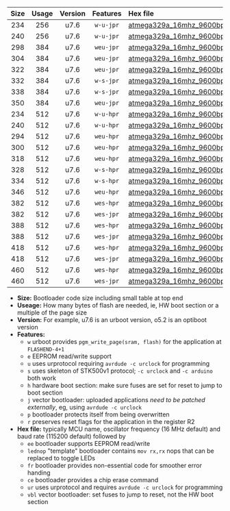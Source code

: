|Size|Usage|Version|Features|Hex file|
|:-:|:-:|:-:|:-:|:--|
|234|256|u7.6|`w-u-jpr`|[atmega329a_16mhz_9600bps_ur_vbl.hex](https://raw.githubusercontent.com/stefanrueger/urboot/main/bootloaders/atmega329a/fcpu_16mhz/9600_bps/atmega329a_16mhz_9600bps_ur_vbl.hex)|
|240|256|u7.6|`w-u-jpr`|[atmega329a_16mhz_9600bps_lednop_ur_vbl.hex](https://raw.githubusercontent.com/stefanrueger/urboot/main/bootloaders/atmega329a/fcpu_16mhz/9600_bps/atmega329a_16mhz_9600bps_lednop_ur_vbl.hex)|
|298|384|u7.6|`weu-jpr`|[atmega329a_16mhz_9600bps_ee_ur_vbl.hex](https://raw.githubusercontent.com/stefanrueger/urboot/main/bootloaders/atmega329a/fcpu_16mhz/9600_bps/atmega329a_16mhz_9600bps_ee_ur_vbl.hex)|
|304|384|u7.6|`weu-jpr`|[atmega329a_16mhz_9600bps_ee_lednop_ur_vbl.hex](https://raw.githubusercontent.com/stefanrueger/urboot/main/bootloaders/atmega329a/fcpu_16mhz/9600_bps/atmega329a_16mhz_9600bps_ee_lednop_ur_vbl.hex)|
|322|384|u7.6|`weu-jpr`|[atmega329a_16mhz_9600bps_ee_lednop_fr_ur_vbl.hex](https://raw.githubusercontent.com/stefanrueger/urboot/main/bootloaders/atmega329a/fcpu_16mhz/9600_bps/atmega329a_16mhz_9600bps_ee_lednop_fr_ur_vbl.hex)|
|332|384|u7.6|`w-s-jpr`|[atmega329a_16mhz_9600bps_vbl.hex](https://raw.githubusercontent.com/stefanrueger/urboot/main/bootloaders/atmega329a/fcpu_16mhz/9600_bps/atmega329a_16mhz_9600bps_vbl.hex)|
|338|384|u7.6|`w-s-jpr`|[atmega329a_16mhz_9600bps_lednop_vbl.hex](https://raw.githubusercontent.com/stefanrueger/urboot/main/bootloaders/atmega329a/fcpu_16mhz/9600_bps/atmega329a_16mhz_9600bps_lednop_vbl.hex)|
|350|384|u7.6|`weu-jpr`|[atmega329a_16mhz_9600bps_ee_lednop_fr_ce_ur_vbl.hex](https://raw.githubusercontent.com/stefanrueger/urboot/main/bootloaders/atmega329a/fcpu_16mhz/9600_bps/atmega329a_16mhz_9600bps_ee_lednop_fr_ce_ur_vbl.hex)|
|234|512|u7.6|`w-u-hpr`|[atmega329a_16mhz_9600bps_ur.hex](https://raw.githubusercontent.com/stefanrueger/urboot/main/bootloaders/atmega329a/fcpu_16mhz/9600_bps/atmega329a_16mhz_9600bps_ur.hex)|
|240|512|u7.6|`w-u-hpr`|[atmega329a_16mhz_9600bps_lednop_ur.hex](https://raw.githubusercontent.com/stefanrueger/urboot/main/bootloaders/atmega329a/fcpu_16mhz/9600_bps/atmega329a_16mhz_9600bps_lednop_ur.hex)|
|294|512|u7.6|`weu-hpr`|[atmega329a_16mhz_9600bps_ee_ur.hex](https://raw.githubusercontent.com/stefanrueger/urboot/main/bootloaders/atmega329a/fcpu_16mhz/9600_bps/atmega329a_16mhz_9600bps_ee_ur.hex)|
|300|512|u7.6|`weu-hpr`|[atmega329a_16mhz_9600bps_ee_lednop_ur.hex](https://raw.githubusercontent.com/stefanrueger/urboot/main/bootloaders/atmega329a/fcpu_16mhz/9600_bps/atmega329a_16mhz_9600bps_ee_lednop_ur.hex)|
|318|512|u7.6|`weu-hpr`|[atmega329a_16mhz_9600bps_ee_lednop_fr_ur.hex](https://raw.githubusercontent.com/stefanrueger/urboot/main/bootloaders/atmega329a/fcpu_16mhz/9600_bps/atmega329a_16mhz_9600bps_ee_lednop_fr_ur.hex)|
|328|512|u7.6|`w-s-hpr`|[atmega329a_16mhz_9600bps.hex](https://raw.githubusercontent.com/stefanrueger/urboot/main/bootloaders/atmega329a/fcpu_16mhz/9600_bps/atmega329a_16mhz_9600bps.hex)|
|334|512|u7.6|`w-s-hpr`|[atmega329a_16mhz_9600bps_lednop.hex](https://raw.githubusercontent.com/stefanrueger/urboot/main/bootloaders/atmega329a/fcpu_16mhz/9600_bps/atmega329a_16mhz_9600bps_lednop.hex)|
|346|512|u7.6|`weu-hpr`|[atmega329a_16mhz_9600bps_ee_lednop_fr_ce_ur.hex](https://raw.githubusercontent.com/stefanrueger/urboot/main/bootloaders/atmega329a/fcpu_16mhz/9600_bps/atmega329a_16mhz_9600bps_ee_lednop_fr_ce_ur.hex)|
|382|512|u7.6|`wes-hpr`|[atmega329a_16mhz_9600bps_ee.hex](https://raw.githubusercontent.com/stefanrueger/urboot/main/bootloaders/atmega329a/fcpu_16mhz/9600_bps/atmega329a_16mhz_9600bps_ee.hex)|
|382|512|u7.6|`wes-jpr`|[atmega329a_16mhz_9600bps_ee_vbl.hex](https://raw.githubusercontent.com/stefanrueger/urboot/main/bootloaders/atmega329a/fcpu_16mhz/9600_bps/atmega329a_16mhz_9600bps_ee_vbl.hex)|
|388|512|u7.6|`wes-hpr`|[atmega329a_16mhz_9600bps_ee_lednop.hex](https://raw.githubusercontent.com/stefanrueger/urboot/main/bootloaders/atmega329a/fcpu_16mhz/9600_bps/atmega329a_16mhz_9600bps_ee_lednop.hex)|
|388|512|u7.6|`wes-jpr`|[atmega329a_16mhz_9600bps_ee_lednop_vbl.hex](https://raw.githubusercontent.com/stefanrueger/urboot/main/bootloaders/atmega329a/fcpu_16mhz/9600_bps/atmega329a_16mhz_9600bps_ee_lednop_vbl.hex)|
|418|512|u7.6|`wes-hpr`|[atmega329a_16mhz_9600bps_ee_lednop_fr.hex](https://raw.githubusercontent.com/stefanrueger/urboot/main/bootloaders/atmega329a/fcpu_16mhz/9600_bps/atmega329a_16mhz_9600bps_ee_lednop_fr.hex)|
|418|512|u7.6|`wes-jpr`|[atmega329a_16mhz_9600bps_ee_lednop_fr_vbl.hex](https://raw.githubusercontent.com/stefanrueger/urboot/main/bootloaders/atmega329a/fcpu_16mhz/9600_bps/atmega329a_16mhz_9600bps_ee_lednop_fr_vbl.hex)|
|460|512|u7.6|`wes-hpr`|[atmega329a_16mhz_9600bps_ee_lednop_fr_ce.hex](https://raw.githubusercontent.com/stefanrueger/urboot/main/bootloaders/atmega329a/fcpu_16mhz/9600_bps/atmega329a_16mhz_9600bps_ee_lednop_fr_ce.hex)|
|460|512|u7.6|`wes-jpr`|[atmega329a_16mhz_9600bps_ee_lednop_fr_ce_vbl.hex](https://raw.githubusercontent.com/stefanrueger/urboot/main/bootloaders/atmega329a/fcpu_16mhz/9600_bps/atmega329a_16mhz_9600bps_ee_lednop_fr_ce_vbl.hex)|

- **Size:** Bootloader code size including small table at top end
- **Useage:** How many bytes of flash are needed, ie, HW boot section or a multiple of the page size
- **Version:** For example, u7.6 is an urboot version, o5.2 is an optiboot version
- **Features:**
  + `w` urboot provides `pgm_write_page(sram, flash)` for the application at `FLASHEND-4+1`
  + `e` EEPROM read/write support
  + `u` uses urprotocol requiring `avrdude -c urclock` for programming
  + `s` uses skeleton of STK500v1 protocol; `-c urclock` and `-c arduino` both work
  + `h` hardware boot section: make sure fuses are set for reset to jump to boot section
  + `j` vector bootloader: uploaded applications *need to be patched externally*, eg, using `avrdude -c urclock`
  + `p` bootloader protects itself from being overwritten
  + `r` preserves reset flags for the application in the register R2
- **Hex file:** typically MCU name, oscillator frequency (16 MHz default) and baud rate (115200 default) followed by
  + `ee` bootloader supports EEPROM read/write
  + `lednop` "template" bootloader contains `mov rx,rx` nops that can be replaced to toggle LEDs
  + `fr` bootloader provides non-essential code for smoother error handing
  + `ce` bootloader provides a chip erase command
  + `ur` uses urprotocol and requires `avrdude -c urclock` for programming
  + `vbl` vector bootloader: set fuses to jump to reset, not the HW boot section
